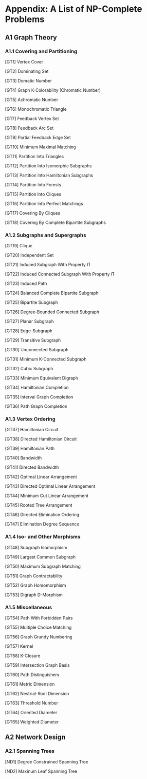 # Appendix: A List of NP-Complete Problems

## A1 Graph Theory

### A1.1 Covering and Partitioning

[GT1] Vertex Cover

[GT2] Dominating Set

[GT3] Domatic Number

[GT4] Graph K-Colorability (Chromatic Number)

[GT5] Achromatic Number

[GT6] Monochromatic Triangle

[GT7] Feedback Vertex Set

[GT8] Feedback Arc Set

[GT9] Partial Feedback Edge Set

[GT10] Minimum Maximal Matching

[GT11] Partition Into Triangles

[GT12] Partition Into Isomorphic Subgraphs

[GT13] Partition Into Hamiltonian Subgraphs

[GT14] Partition Into Forests

[GT15] Partition Into Cliques

[GT16] Partition Into Perfect Matchings

[GT17] Covering By Cliques

[GT18] Covering By Complete Bipartite Subgraphs

### A1.2 Subgraphs and Supergraphs

[GT19] Clique

[GT20] Independent Set

[GT21] Induced Subgraph With Property $\Pi$

[GT22] Induced Connected Subgraph With Property $\Pi$

[GT23] Induced Path

[GT24] Balanced Complete Bipartite Subgraph

[GT25] Bipartite Subgraph

[GT26] Degree-Bounded Connected Subgraph

[GT27] Planar Subgraph

[GT28] Edge-Subgraph

[GT29] Transitive Subgraph

[GT30] Unconnected Subgraph

[GT31] Minimum K-Connected Subgraph

[GT32] Cubic Subgraph

[GT33] Minimum Equivalent Digraph

[GT34] Hamiltonian Completion

[GT35] Interval Graph Completion

[GT36] Path Graph Completion

### A1.3 Vertex Ordering

[GT37] Hamiltonian Circuit

[GT38] Directed Hamiltonian Circuit

[GT39] Hamiltonian Path

[GT40] Bandwidth

[GT41] Directed Bandwidth

[GT42] Optimal Linear Arrangement

[GT43] Directed Optimal Linear Arrangement

[GT44] Minimum Cut Linear Arrangement

[GT45] Rooted Tree Arrangement

[GT46] Directed Elimination Ordering

[GT47] Elimination Degree Sequence

### A1.4 Iso- and Other Morphisms

[GT48] Subgraph Isomorphism

[GT49] Largest Common Subgraph

[GT50] Maximum Subgraph Matching

[GT51] Graph Contractability

[GT52] Graph Homomorphism

[GT53] Digraph D-Morphism

### A1.5 Miscellaneous

[GT54] Path With Forbidden Pairs

[GT55] Multiple Choice Matching

[GT56] Graph Grundy Numbering

[GT57] Kernel

[GT58] K-Closure

[GT59] Intersection Graph Basis

[GT60] Path Distinguishers

[GT61] Metric Dimension

[GT62] Nestrial-Rodl Dimension

[GT63] Threshold Number

[GT64] Oriented Diameter

[GT65] Weighted Diameter

## A2 Network Design

### A2.1 Spanning Trees

[ND1] Degree Constrained Spanning Tree

[ND2] Maxinum Leaf Spanning Tree
